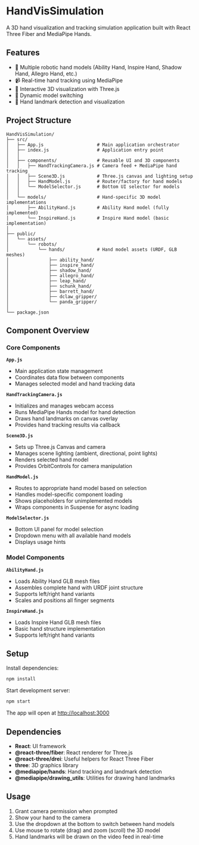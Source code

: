 # HandVisSimulation

A 3D hand visualization and tracking simulation application built with React Three Fiber and MediaPipe Hands.

## Features

- 🤖 Multiple robotic hand models (Ability Hand, Inspire Hand, Shadow Hand, Allegro Hand, etc.)
- 📹 Real-time hand tracking using MediaPipe
- 🎨 Interactive 3D visualization with Three.js
- 🔄 Dynamic model switching
- 🎯 Hand landmark detection and visualization

## Project Structure

```
HandVisSimulation/
├── src/
│   ├── App.js                    # Main application orchestrator
│   ├── index.js                  # Application entry point
│   │
│   ├── components/               # Reusable UI and 3D components
│   │   ├── HandTrackingCamera.js # Camera feed + MediaPipe hand tracking
│   │   ├── Scene3D.js            # Three.js canvas and lighting setup
│   │   ├── HandModel.js          # Router/factory for hand models
│   │   └── ModelSelector.js      # Bottom UI selector for models
│   │
│   └── models/                   # Hand-specific 3D model implementations
│       ├── AbilityHand.js        # Ability Hand model (fully implemented)
│       └── InspireHand.js        # Inspire Hand model (basic implementation)
│
├── public/
│   └── assets/
│       └── robots/
│           └── hands/            # Hand model assets (URDF, GLB meshes)
│               ├── ability_hand/
│               ├── inspire_hand/
│               ├── shadow_hand/
│               ├── allegro_hand/
│               ├── leap_hand/
│               ├── schunk_hand/
│               ├── barrett_hand/
│               ├── dclaw_gripper/
│               └── panda_gripper/
│
└── package.json
```

## Component Overview

### Core Components

**`App.js`**
- Main application state management
- Coordinates data flow between components
- Manages selected model and hand tracking data

**`HandTrackingCamera.js`**
- Initializes and manages webcam access
- Runs MediaPipe Hands model for hand detection
- Draws hand landmarks on canvas overlay
- Provides hand tracking results via callback

**`Scene3D.js`**
- Sets up Three.js Canvas and camera
- Manages scene lighting (ambient, directional, point lights)
- Renders selected hand model
- Provides OrbitControls for camera manipulation

**`HandModel.js`**
- Routes to appropriate hand model based on selection
- Handles model-specific component loading
- Shows placeholders for unimplemented models
- Wraps components in Suspense for async loading

**`ModelSelector.js`**
- Bottom UI panel for model selection
- Dropdown menu with all available hand models
- Displays usage hints

### Model Components

**`AbilityHand.js`**
- Loads Ability Hand GLB mesh files
- Assembles complete hand with URDF joint structure
- Supports left/right hand variants
- Scales and positions all finger segments

**`InspireHand.js`**
- Loads Inspire Hand GLB mesh files
- Basic hand structure implementation
- Supports left/right hand variants

## Setup

Install dependencies:
```bash
npm install
```

Start development server:
```bash
npm start
```

The app will open at [http://localhost:3000](http://localhost:3000)

## Dependencies

- **React**: UI framework
- **@react-three/fiber**: React renderer for Three.js
- **@react-three/drei**: Useful helpers for React Three Fiber
- **three**: 3D graphics library
- **@mediapipe/hands**: Hand tracking and landmark detection
- **@mediapipe/drawing_utils**: Utilities for drawing hand landmarks

## Usage

1. Grant camera permission when prompted
2. Show your hand to the camera
3. Use the dropdown at the bottom to switch between hand models
4. Use mouse to rotate (drag) and zoom (scroll) the 3D model
5. Hand landmarks will be drawn on the video feed in real-time

